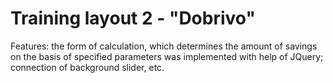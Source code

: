 # Training layout 2 - "Dobrivo"
Features: the form of calculation, which determines the amount of savings on the basis of specified parameters was implemented with help of JQuery; connection of background slider, etc.
